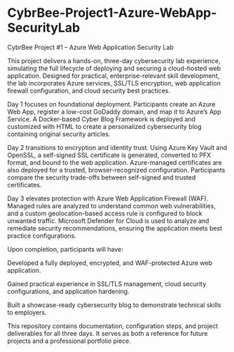 # CybrBee-Project1-Azure-WebApp-SecurityLab
CybrBee Project #1 – Azure Web Application Security Lab

This project delivers a hands-on, three-day cybersecurity lab experience, simulating the full lifecycle of deploying and securing a cloud-hosted web application. Designed for practical, enterprise-relevant skill development, the lab incorporates Azure services, SSL/TLS encryption, web application firewall configuration, and cloud security best practices.

Day 1 focuses on foundational deployment. Participants create an Azure Web App, register a low-cost GoDaddy domain, and map it to Azure’s App Service. A Docker-based Cyber Blog Framework is deployed and customized with HTML to create a personalized cybersecurity blog containing original security articles.

Day 2 transitions to encryption and identity trust. Using Azure Key Vault and OpenSSL, a self-signed SSL certificate is generated, converted to PFX format, and bound to the web application. Azure-managed certificates are also deployed for a trusted, browser-recognized configuration. Participants compare the security trade-offs between self-signed and trusted certificates.

Day 3 elevates protection with Azure Web Application Firewall (WAF). Managed rules are analyzed to understand common web vulnerabilities, and a custom geolocation-based access rule is configured to block unwanted traffic. Microsoft Defender for Cloud is used to analyze and remediate security recommendations, ensuring the application meets best practice configurations.

Upon completion, participants will have:

Developed a fully deployed, encrypted, and WAF-protected Azure web application.

Gained practical experience in SSL/TLS management, cloud security configurations, and application hardening.

Built a showcase-ready cybersecurity blog to demonstrate technical skills to employers.

This repository contains documentation, configuration steps, and project deliverables for all three days. It serves as both a reference for future projects and a professional portfolio piece.
